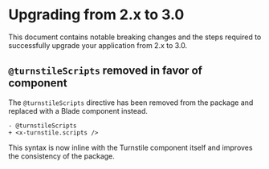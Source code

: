 # Upgrading from 2.x to 3.0

This document contains notable breaking changes and the steps required to successfully upgrade your application from 2.x to 3.0.

## `@turnstileScripts` removed in favor of component

The `@turnstileScripts` directive has been removed from the package and replaced with a Blade component instead.

```blade
- @turnstileScripts
+ <x-turnstile.scripts />
```

This syntax is now inline with the Turnstile component itself and improves the consistency of the package.
